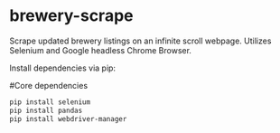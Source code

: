 # brewery-scrape
Scrape updated brewery listings on an infinite scroll webpage.  Utilizes Selenium and Google headless Chrome Browser.

Install dependencies via pip:

#Core dependencies

```bash
pip install selenium
pip install pandas
pip install webdriver-manager


